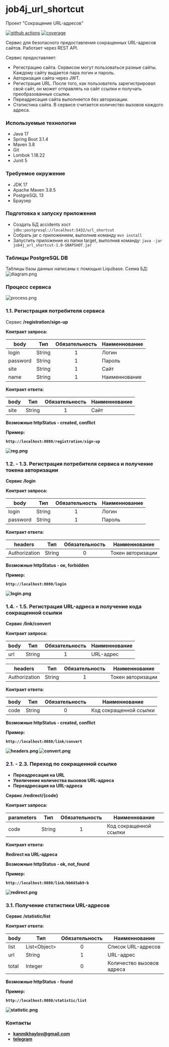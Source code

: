 # job4j_url_shortcut
Проект "Сокращение URL-адресов"

[![github actions][actions-image]][actions-url]
[![coverage][codecov-image]][codecov-url]

Сервис для безопасного предоставления сокращенных URL-адресов сайтов.
Работает через REST API.

Сервис предоставляет:
- Регистрацию сайта. Сервисом могут пользоваться разные сайты. Каждому сайту выдается пара логин и пароль.
- Авторизация сайта через JWT.
- Регистрация URL. После того, как пользователь зарегистрировал свой сайт, он может отправлять на сайт
ссылки и получать преобразованные ссылки.
- Переадресация сайта выполняется без авторизации.
- Статистика сайта. В сервисе считается количество вызовов каждого адреса.

### Используемые технологии
- Java 17
- Spring Boot 3.1.4
- Maven 3.8
- Git
- Lombok 1.18.22
- Junit 5

### Требуемое окружение
- JDK 17
- Apache Maven 3.8.5
- PostgreSQL 13
- Браузер

### Подготовка к запуску приложения
- Создать БД accidents хост `jdbc:postgresql://localhost:5432/url_shortcut`
- Собрать jar с приложением, выполнив команду `mvn install`
- Запустить приложение из папки target, выполнив команду: `java -jar job4j_url_shortcut-1.0-SNAPSHOT.jar`

### Таблицы PostgreSQL DB
Таблицы базы данных написаны с помощью Liquibase. Схема БД:
![diagram.png](readme/image/diagram.png)

### Процесс сервиса
![process.png](readme/image/process.png)

### 1.1. Регистрация потребителя сервиса

Сервис <b> /registration/sign-up <b>

Контракт запроса:

| body     | Тип                | Обязательность | Наименнование  |
|----------|--------------------|:--------------:|----------------|
| login    | String             |       1        | Логин          |
| password | String             |       1        | Пароль         |
| site     | String             |       1        | Сайт           |
| name     | String             |       1        | Наименнование  |

Контракт ответа:

| body  | Тип                | Обязательность | Наименнование  |
|-------|--------------------|:--------------:|----------------|
| site  | String             |       1        | Сайт           |

Возможные httpStatus - created, conflict

Пример:

`http://localhost:8080/registration/sign-up`

![reg.png](readme/image/reg.png)

### 1.2. - 1.3. Регистрация потребителя сервиса и получение токена авторизации

Сервис <b> /login <b>

Контракт запроса:

| body     | Тип             | Обязательность | Наименнование  |
|----------|-----------------|:--------------:|----------------|
| login    | String          |       1        | Логин          |
| password | String          |       1        | Пароль         |

Контракт ответа:

| headers       | Тип     | Обязательность | Наименнование     |
|---------------|---------|:--------------:|-------------------|
| Authorization | String  |       0        | Токен авторизации |

Возможные httpStatus - ок, forbidden

Пример:

`http://localhost:8080/login`

![login.png](readme/image/login.png)

### 1.4. - 1.5. Регистрация URL-адреса и получение кода сокращенной ссылки

Сервис <b> /link/convert <b>

Контракт запроса:

| body    | Тип                | Обязательность | Наименнование |
|---------|--------------------|:--------------:|---------------|
| url     | String             |       1        | URL-адрес     |


| headers       | Тип     | Обязательность | Наименнование     |
|---------------|---------|:--------------:|-------------------|
| Authorization | String  |       1        | Токен авторизации |

Контракт ответа:

| body  | Тип                | Обязательность | Наименнование          |
|-------|--------------------|:--------------:|------------------------|
| code  | String             |       0        | Код сокращенной ссылки |

Возможные httpStatus - created, conflict

Пример:

`http://localhost:8080/link/convert`

![headers.png](readme/image/headers.png)
![convert.png](readme/image/convert.png)

### 2.1. - 2.3. Переход по сокращенной ссылке
- Переадресация на URL
- Увеличение количества вызовов URL-адреса
- Переадресация на URL-адреса

Сервис <b> /redirect/{code} <b>

Контракт запроса:

| parameters | Тип                | Обязательность | Наименнование          |
|------------|--------------------|:--------------:|------------------------|
| code       | String             |       1        | Код сокращенной ссылки |

Контракт ответа:

Redirect на URL-адреса

Возможные httpStatus - ok, not_found

Пример:

`http://localhost:8080/link/bb665ab9-b`

![redirect.png](readme/image/redirect.png)

### 3.1. Получение статистики URL-адресов

Сервис <b> /statistic/list <b>

Контракт ответа:

| body  | Тип            | Обязательность | Наименнование             |
|-------|----------------|:--------------:|---------------------------|
| list  | List\<Object\> |       0        | Список URL-адресов        |
| url   | String         |       1        | URL-адрес                 |
| total | Integer        |       0        | Количество вызовов адреса |

Возможные httpStatus - found

Пример:

`http://localhost:8080/statistic/list`

![statistic.png](readme/image/statistic.png)

### Контакты
- kanmikhaylov@gmail.com
- [telegram](https://t.me/KonstantinM1khaylov) 

[actions-image]: https://github.com/kamikhaylov/job4j_url_shortcut/actions/workflows/maven.yml/badge.svg
[actions-url]: https://github.com/kamikhaylov/job4j_url_shortcut/actions/workflows/maven.yml
[codecov-image]: https://codecov.io/gh/kamikhaylov/job4j_url_shortcut/graph/badge.svg?token=
[codecov-url]: https://codecov.io/gh/kamikhaylov/job4j_url_shortcut
